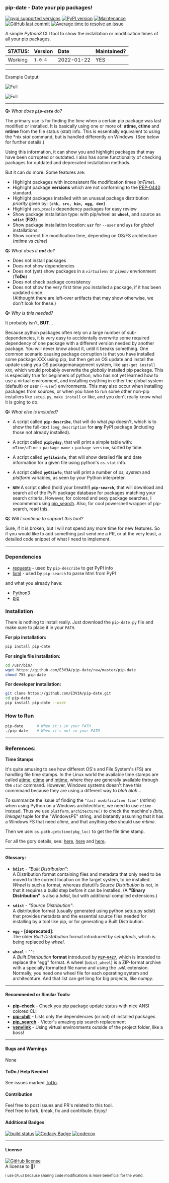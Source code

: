### pip-date - Date your pip packages!

[![pypi supported versions][1]][2]
[![PyPI version][3]][4]
[![Maintenance][5]][6]
[![GitHub last commit][7]][8]
[![Average time to resolve an issue][9]][10]

[1]: https://img.shields.io/pypi/pyversions/pip-date.svg
[2]: https://pypi.python.org/pypi/pip-date
[3]: https://badge.fury.io/py/pip-date.svg
[4]: https://badge.fury.io/py/pip-date
[5]: https://img.shields.io/badge/Maintained%3F-yes-green.svg
[6]: https://GitHub.com/E3V3A/pip-date/graphs/commit-activity
[7]: https://img.shields.io/github/last-commit/E3V3A/pip-date.svg
[8]: https://github.com/E3V3A/pip-date/commits/master "Last commits to Master branch"
[9]: http://isitmaintained.com/badge/resolution/E3V3A/pip-date.svg
[10]: http://isitmaintained.com//project/E3V3A/pip-date "Average time to resolve an issue"

A simple *Python3* CLI tool to show the installation or modification times of all your pip packages.

| STATUS: | Version | Date | Maintained? |
|:------- |:------- |:---- |:----------- |
| Working | `1.0.4` | 2022-01-22 | YES |

---

Example Output:

![Full](./docs/screen1.png)

![Full](./docs/screen2.png)

---

**Q:** *What does **`pip-date`** do?*

The primary use is for finding the *time* when a certain pip package was last modified or installed. 
It is basically using one or more of: **atime, ctime** and **mtime** from the file status (*stat*) info.
This is essentially equivalent to using the \*nix *stat* command, but is handled differently on Windows. 
(See below for further details.)

Using this information, it can show you and highlight packages that may have been corrupted or outdated. 
I also has some functionality of checking packages for outdated and deprecated installation methods. 

But it can do more. Some features are:

- Highlight packages with inconsistent file modification times (*mTime*).
- Highlight package **versions** which are not conforming to the [PEP-0440](https://www.python.org/dev/peps/pep-0440/) standard.
- Highlight packages installed with an unusual package distribution *priority* given by:  **`[chk, src, bin, egg, dev]`**
- Highlight *`setuptools`* dependency packages for easy review
- Show package installation type:  with pip/wheel as **`wheel`**, and source as **`sdist`**  (**FIX!**)
- Show package installation location:   **`usr`** for `--user` and **`sys`** for *global* installations.
- Show correct file modification time, depending on OS/FS architecture (*mtime* vs *ctime*)

**Q:** *What does it **not** do?*

- Does not install packages
- Does not show dependencies
- Does not (yet) show packages in a *`virtualenv`* or *`pipenv`* envrionment (**ToDo**)
- Does not check package consistency 
- Does not show the very first time you installed a package, if it has been updated since.  
  (Althought there are left-over artifacts that may show otherwise, we don't look for these.)


**Q:** *Why is this needed?*

It probably isn't, **BUT**...

Because python packages often rely on a large number of sub-dependencies, it is very easy to accidentally 
overwrite some required dependency of one package with a different version needed by another package. 
You will never know about it, until it breaks something. One common scenario causing package corruption 
is that you have installed some package XXX using pip, but then get an OS update and install the update 
using you OS packagemanagement system, like `apt-get install XXX`, which would probably overwrite the 
*globally* installed pip package. This is especially true for beginners of python, who has not yet learned 
how to use a virtual environment, and installing evything in either the global system (default) or 
user (`--user`) environments. This may also occur when installing packages from sources, or when 
you have to run some other non-pip installers like `setup.py`, `make install` or like, 
and you don't really know what it is going to do. 


**Q:** *What else is included?*

* A script called **`pip-describe`**, that will do what *pip* doesn't, which is to show the 
full-text `long_description` for **any** PyPI package (including those not already installed).

* A script called **`pipbyday`**, that will print a simple table with:  
  `mTime/aTime` +  `package-name` + `package-version`, sorted by time.

* A script called **`pyfileinfo`**, that will show detailed file and date information 
for a given file using python's `os.stat` info.

* A script called **`pyOSinfo`**, that will print a number of *os, system* 
and *platform* variables, as seen by your Python interpreter.

* **`NEW`** A script called (hold your breath!) **`pip-search`**, that will download and 
search all of the PyPi package database for packages matching your search criteria. 
However, for colored and sexy package searches, I recommend using [pip_search](https://github.com/victorgarric/pip_search).
Also, for cool powershell wrapper of pip-search, read [this](https://github.com/E3V3A/pip-date/issues/17#issuecomment-1019325517).

**Q:** *Will I continue to support this tool?*

Sure, if it is broken, but I will not spend any more time for new features. So if you would like to add 
something just send me a PR, or at the very least, a detailed code snippet of what I need to implement.

---

### Dependencies


* [requests](https://github.com/requests/requests) - used by `pip-describe` to get PyPI info
* [lxml](https://github.com/lxml/lxml) - used by `pip-search` to parse html from PyPI

and what you already have: 
* [Python3](https://www.python.org/) 
* [pip](https://github.com/pypa/pip/)


### Installation 

There is nothing to install really. Just download the `pip-date.py` file and make sure to place it in your `PATH`.

**For pip installation:**

```bash
pip install pip-date
```


**For single file installation:**

```bash
cd /usr/bin/
wget https://github.com/E3V3A/pip-date/raw/master/pip-date
chmod 755 pip-date
```


**For developer installation:**

```bash
git clone https://github.com/E3V3A/pip-date.git
cd pip-date
pip install pip-date --user
```


### How to Run

```bash
pip-date      # When it's in your PATH
./pip-date    # When it's not in your PATH
```

---

### References:

**Time Stamps**

It's quite amusing to see how different OS's and File System's (FS) are handling file time stamps.
In the Linux world the available time stamps are called [atime](), [ctime]() and [mtime](), where 
they are generally available through the *`stat`* command. However, Windows systems doesn't have 
this commmand because they are using a different way to *blah blah*... 

To summarize the issue of finding the *`"last modification time"`* (*mtime*) when using Python on a 
Windows architechture, we need to use *`ctime`* instead. Thus we use `platform.architecture()` to 
check the machine's *(bits, linkage)* tuple for the "WindowsPE" string, and blatantly assuming
that it has a Windows FS that need *ctime*, and that anything else should use *mtime*. 

Then we use: `os.path.getctime(pkg_loc)` to get the file time stamp.

For all the gory details, see: 
[here](https://linuxhandbook.com/file-timestamps/), 
[here](https://www.unixtutorial.org/atime-ctime-mtime-in-unix-filesystems/) and 
[here](https://en.wikipedia.org/wiki/MAC_times). 

---

#### Glossary:

* **`bdist`** - *"Built Distribution"*:  
	A Distribution format containing files and metadata that only need 
    to be moved to the correct location on the target system, to be 
    installed. *Wheel* is such a format, whereas distutil’s *Source 
    Distribution* is not, in that it requires a build step before it 
	can be installed. (A **"Binary Distribution"** is also a *bdist*, but 
	with additional compiled extensions.)

* **`sdist`** - *"Source Distribution"*:  
    A distribution format (usually generated using python setup.py 
    sdist) that provides metadata and the essential source files needed 
    for installing by a tool like pip, or for generating a Built 
    Distribution.

* **`egg`** - **[deprecated]**:  
    The older *Built Distribution* format introduced by *setuptools*, 
	which is being replaced by *wheel*.

* **`wheel`** - "":  
    A *Built Distribution* **format** introduced by [**`PEP-0427`**](https://www.python.org/dev/peps/pep-0427/), which is 
	intended to replace the "egg" format. A wheel (`bdist_wheel`) is a 
	ZIP-format archive with a specially formatted file name and using 
	the **`.whl`** extension. Normally, you need one wheel file for each 
	operating system and architechture. And that list can get long for big 
	projects, like *numpy*.


---

#### Recommeded or Similar Tools:

- **[pip-check](https://github.com/bartTC/pip-check/)** - Check you pip package update status with nice ANSI colored CLI
- **[pip-chill](https://github.com/rbanffy/pip-chill)** - Lists only the dependencies (or not) of installed packages
- **[pip_search](https://github.com/victorgarric/pip_search)** - Victor's amazing pip search replacement
- **[venvlink](https://github.com/np-8/venvlink)** - Using virtual environments outside of the project folder, like a boss!
---

#### Bugs and Warnings

None


#### ToDo / Help Needed

See issues marked [ToDo](https://github.com/E3V3A/pip-date/issues?q=is%3Aopen+is%3Aissue+label%3AToDo).

#### Contribution

Feel free to post issues and PR's related to this tool.  
Feel free to fork, break, fix and contribute. Enjoy!


#### Additional Badges

[![build status][11]][12] [![Codacy Badge][13]][14] [![codecov][15]][16]

---

#### License

[![GitHub license][21]][22]  
A license to :sparkling_heart:!

<sub>I use `GPLv3` because sharing code modifications is more beneficial for the world.</sub>

[11]: https://ci.appveyor.com/api/projects/status/github/pip-date/pip-date?branch=master&svg=true
[12]: https://ci.appveyor.com/project/pip-date/pip-date
[13]: https://api.codacy.com/project/badge/Grade/176ceaabe43d4113b535f2fbd0487a9e
[14]: https://www.codacy.com/app/E3V3A/pip-date?utm_source=github.com&amp;utm_medium=referral&amp;utm_content=E3V3A/pip-date&amp;utm_campaign=Badge_Grade
[15]: https://codecov.io/gh/pip-date/pip-date/branch/master/graph/badge.svg
[16]: https://codecov.io/gh/pip-date/pip-date

[21]: https://img.shields.io/github/license/E3V3A/pip-date.svg
[22]: https://github.com/E3V3A/pip-date/blob/master/LICENSE.txt